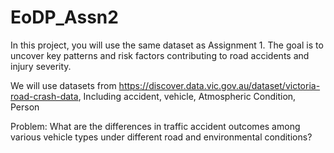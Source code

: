 # EoDP_Assn2
In this project, you will use the same dataset as Assignment 1. The goal is to uncover key patterns and risk factors contributing to road accidents and injury severity.

We will use datasets from https://discover.data.vic.gov.au/dataset/victoria-road-crash-data,
Including accident, vehicle, Atmospheric Condition, Person

Problem: What are the differences in traffic accident outcomes among various vehicle types under different road and environmental conditions?
